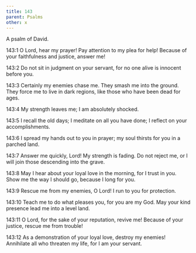 ```yaml
---
title: 143
parent: Psalms
other: x
---
```



A psalm of David.


<a name="143:1">143:1</a> O Lord, hear my prayer!
Pay attention to my plea for help!
Because of your faithfulness and justice, answer me!

<a name="143:2">143:2</a> Do not sit in judgment on your servant,
for no one alive is innocent before you.

<a name="143:3">143:3</a> Certainly my enemies chase me.
They smash me into the ground.
They force me to live in dark regions,
like those who have been dead for ages.

<a name="143:4">143:4</a> My strength leaves me;
I am absolutely shocked.

<a name="143:5">143:5</a> I recall the old days;
I meditate on all you have done;
I reflect on your accomplishments.

<a name="143:6">143:6</a> I spread my hands out to you in prayer;
my soul thirsts for you in a parched land.

<a name="143:7">143:7</a> Answer me quickly, Lord!
My strength is fading.
Do not reject me,
or I will join those descending into the grave.

<a name="143:8">143:8</a> May I hear about your loyal love in the morning,
for I trust in you.
Show me the way I should go,
because I long for you.

<a name="143:9">143:9</a> Rescue me from my enemies, O Lord!
I run to you for protection.

<a name="143:10">143:10</a> Teach me to do what pleases you,
for you are my God.
May your kind presence
lead me into a level land.

<a name="143:11">143:11</a> O Lord, for the sake of your reputation, revive me!
Because of your justice, rescue me from trouble!

<a name="143:12">143:12</a> As a demonstration of your loyal love, destroy my enemies!
Annihilate all who threaten my life,
for I am your servant.